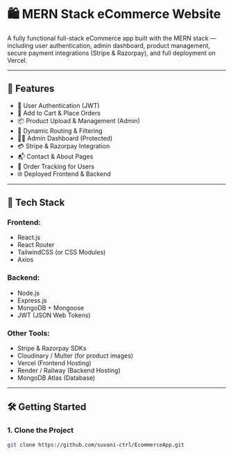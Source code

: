 # 🛍️ MERN Stack eCommerce Website

A fully functional full-stack eCommerce app built with the MERN stack — including user authentication, admin dashboard, product management, secure payment integrations (Stripe & Razorpay), and full deployment on Vercel.

---

## 🚀 Features

- 👤 User Authentication (JWT)
- 🛒 Add to Cart & Place Orders
- 📦 Product Upload & Management (Admin)
- 📃 Dynamic Routing & Filtering
- 👩‍💼 Admin Dashboard (Protected)
- 💳 Stripe & Razorpay Integration
- 📬 Contact & About Pages
- 📄 Order Tracking for Users
- 🌐 Deployed Frontend & Backend

---

## 🧱 Tech Stack

### Frontend:
- React.js
- React Router
- TailwindCSS (or CSS Modules)
- Axios

### Backend:
- Node.js
- Express.js
- MongoDB + Mongoose
- JWT (JSON Web Tokens)

### Other Tools:
- Stripe & Razorpay SDKs
- Cloudinary / Multer (for product images)
- Vercel (Frontend Hosting)
- Render / Railway (Backend Hosting)
- MongoDB Atlas (Database)

---

## 🛠️ Getting Started

### 1. Clone the Project

```bash
git clone https://github.com/suvani-ctrl/EcommerceApp.git

